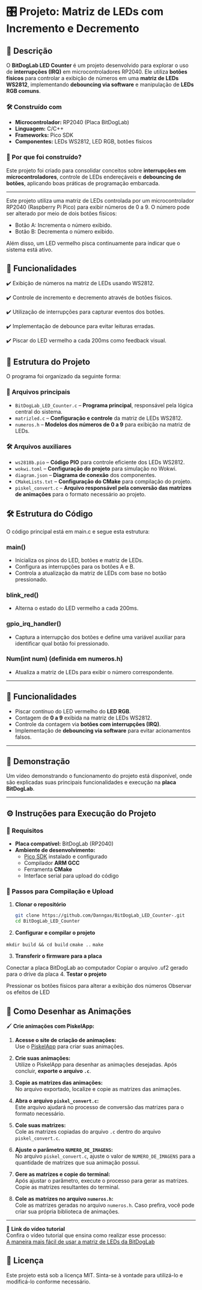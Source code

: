 # 🎛️ Projeto: Matriz de LEDs com Incremento e Decremento

## 📌 Descrição  

O **BitDogLab LED Counter** é um projeto desenvolvido para explorar o uso de **interrupções (IRQ)** em microcontroladores RP2040. Ele utiliza **botões físicos** para controlar a exibição de números em uma **matriz de LEDs WS2812**, implementando **debouncing via software** e manipulação de **LEDs RGB comuns**.  

### 🛠 Construído com  
- **Microcontrolador:** RP2040 (Placa BitDogLab)  
- **Linguagem:** C/C++  
- **Frameworks:** Pico SDK  
- **Componentes:** LEDs WS2812, LED RGB, botões físicos  

### 🎯 Por que foi construído?  
Este projeto foi criado para consolidar conceitos sobre **interrupções em microcontroladores**, controle de LEDs endereçáveis e **debouncing de botões**, aplicando boas práticas de programação embarcada.  

---

Este projeto utiliza uma matriz de LEDs controlada por um microcontrolador RP2040 (Raspberry Pi Pico) para exibir números de 0 a 9. O número pode ser alterado por meio de dois botões físicos:

* Botão A: Incrementa o número exibido.  
* Botão B: Decrementa o número exibido.
  
Além disso, um LED vermelho pisca continuamente para indicar que o sistema está ativo.

## 📌 Funcionalidades

✔️ Exibição de números na matriz de LEDs usando WS2812.

✔️ Controle de incremento e decremento através de botões físicos.

✔️ Utilização de interrupções para capturar eventos dos botões.

✔️ Implementação de debounce para evitar leituras erradas.

✔️ Piscar do LED vermelho a cada 200ms como feedback visual.


## 📁 Estrutura do Projeto  

O programa foi organizado da seguinte forma:  

### 🔹 Arquivos principais  

- `BitDogLab_LED_Counter.c` – **Programa principal**, responsável pela lógica central do sistema.  
- `matrizled.c` – **Configuração e controle** da matriz de LEDs WS2812.  
- `numeros.h` – **Modelos dos números de 0 a 9** para exibição na matriz de LEDs.  

### 🛠 Arquivos auxiliares  

- `ws2818b.pio` – **Código PIO** para controle eficiente dos LEDs WS2812.  
- `wokwi.toml` – **Configuração do projeto** para simulação no Wokwi.  
- `diagram.json` – **Diagrama de conexão** dos componentes.  
- `CMakeLists.txt` – **Configuração do CMake** para compilação do projeto.  
- `piskel_convert.c` – **Arquivo responsável pela conversão das matrizes de animações** para o formato necessário ao projeto.


## 🛠️ Estrutura do Código
O código principal está em main.c e segue esta estrutura:

### main()

* Inicializa os pinos do LED, botões e matriz de LEDs.
* Configura as interrupções para os botões A e B.
* Controla a atualização da matriz de LEDs com base no botão pressionado.
### blink_red()

* Alterna o estado do LED vermelho a cada 200ms.
### gpio_irq_handler()

* Captura a interrupção dos botões e define uma variável auxiliar para identificar qual botão foi pressionado.
### Num(int num) (definida em numeros.h)

* Atualiza a matriz de LEDs para exibir o número correspondente.



---

## 🚀 Funcionalidades  

- Piscar contínuo do LED vermelho do **LED RGB**.  
- Contagem de **0 a 9** exibida na matriz de LEDs WS2812.  
- Controle da contagem via **botões com interrupções (IRQ)**.  
- Implementação de **debouncing via software** para evitar acionamentos falsos.  

---

## 🎥 Demonstração  

Um vídeo demonstrando o funcionamento do projeto está disponível, onde são explicadas suas principais funcionalidades e execução na **placa BitDogLab**.  

---

## ⚙️ Instruções para Execução do Projeto  

### 📌 Requisitos  

- **Placa compatível:** BitDogLab (RP2040)  
- **Ambiente de desenvolvimento:**  
  - [Pico SDK](https://github.com/raspberrypi/pico-sdk) instalado e configurado  
  - Compilador **ARM GCC**  
  - Ferramenta **CMake**  
  - Interface serial para upload do código  

### 🚀 Passos para Compilação e Upload  

1. **Clonar o repositório**  
   ```sh
   git clone https://github.com/Danngas/BitDogLab_LED_Counter-.git
   cd BitDogLab_LED_Counter

2. **Configurar e compilar o projeto**  

``mkdir build && cd build``
``cmake ..``
``make``

3. **Transferir o firmware para a placa**

Conectar a placa BitDogLab ao computador
Copiar o arquivo .uf2 gerado para o drive da placa
4. **Testar o projeto**

Pressionar os botões físicos para alterar a exibição dos números
Observar os efeitos de LED

## 🎨 Como Desenhar as Animações

🖌️ **Crie animações com PiskelApp:**

1. **Acesse o site de criação de animações:**  
   Use o [PiskelApp](https://www.piskelapp.com/) para criar suas animações.

2. **Crie suas animações:**  
   Utilize o PiskelApp para desenhar as animações desejadas. Após concluir, **exporte o arquivo `.c`**.

3. **Copie as matrizes das animações:**  
   No arquivo exportado, localize e copie as matrizes das animações.

4. **Abra o arquivo `piskel_convert.c`:**  
   Este arquivo ajudará no processo de conversão das matrizes para o formato necessário.

5. **Cole suas matrizes:**  
   Cole as matrizes copiadas do arquivo `.c` dentro do arquivo `piskel_convert.c`.

6. **Ajuste o parâmetro `NUMERO_DE_IMAGENS`:**  
   No arquivo `piskel_convert.c`, ajuste o valor de `NUMERO_DE_IMAGENS` para a quantidade de matrizes que sua animação possui.

7. **Gere as matrizes e copie do terminal:**  
   Após ajustar o parâmetro, execute o processo para gerar as matrizes. Copie as matrizes resultantes do terminal.

8. **Cole as matrizes no arquivo `numeros.h`:**  
   Cole as matrizes geradas no arquivo `numeros.h`. Caso prefira, você pode criar sua própria biblioteca de animações.

---

🎥 **Link do vídeo tutorial**  
Confira o vídeo tutorial que ensina como realizar esse processo:  
[A maneira mais fácil de usar a matriz de LEDs da BitDogLab](https://youtu.be/chQdNiFmVm0?si=zNy5oCgk8n1nwatw)


## 📜 Licença  

Este projeto está sob a licença MIT. Sinta-se à vontade para utilizá-lo e modificá-lo conforme necessário.  
